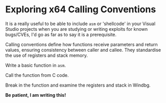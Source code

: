# Exploring x64 Calling Conventions

It is a really useful to be able to include `asm` or 'shellcode' in your Visual Studio projects when you are studying or writing exploits for known bugs/CVEs, I'd go as far as to say it is a prerequisite.

Calling conventions define how functions receive parameters and return values, ensuring consistency between caller and callee. They standardise the use of registers and stack memory.

Write a basic function in `asm`.

Call the function from C code.

Break in the function and examine the registers and stack in Windbg.

**Be patient, I am writing this!**
